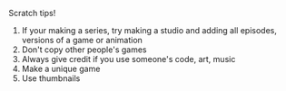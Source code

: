 Scratch tips!
1. If your making a series, try making a studio and adding all episodes, versions of a game or animation
2. Don't copy other people's games
3. Always give credit if you use someone's code, art, music
4. Make a unique game
5. Use thumbnails

